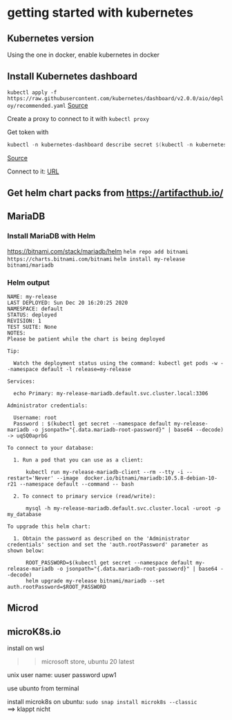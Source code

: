 # getting started with kubernetes

## Kubernetes version
Using the one in docker, enable kubernetes in docker


## Install Kubernetes dashboard

`kubectl apply -f https://raw.githubusercontent.com/kubernetes/dashboard/v2.0.0/aio/deploy/recommended.yaml`
[Source](https://kubernetes.io/docs/tasks/access-application-cluster/web-ui-dashboard/)

Create a proxy to connect to it with `kubectl proxy`

Get token with
```powershell
kubectl -n kubernetes-dashboard describe secret $(kubectl -n kubernetes-dashboard get secret | sls admin-user | ForEach-Object { $_ -Split '\s+' } | Select -First 1)
```
[Source](https://github.com/kubernetes/dashboard/blob/master/docs/user/access-control/creating-sample-user.md)

Connect to it: [URL]( http://localhost:8001/api/v1/namespaces/kubernetes-dashboard/services/https:kubernetes-dashboard:/proxy/)


## Get helm chart packs from https://artifacthub.io/

## MariaDB

### Install MariaDB with Helm
https://bitnami.com/stack/mariadb/helm
`helm repo add bitnami https://charts.bitnami.com/bitnami`
`helm install my-release bitnami/mariadb`

### Helm output
```
NAME: my-release
LAST DEPLOYED: Sun Dec 20 16:20:25 2020
NAMESPACE: default
STATUS: deployed
REVISION: 1
TEST SUITE: None
NOTES:
Please be patient while the chart is being deployed

Tip:

  Watch the deployment status using the command: kubectl get pods -w --namespace default -l release=my-release

Services:

  echo Primary: my-release-mariadb.default.svc.cluster.local:3306

Administrator credentials:

  Username: root
  Password : $(kubectl get secret --namespace default my-release-mariadb -o jsonpath="{.data.mariadb-root-password}" | base64 --decode) -> uqSQ0aprbG

To connect to your database:

  1. Run a pod that you can use as a client:

      kubectl run my-release-mariadb-client --rm --tty -i --restart='Never' --image  docker.io/bitnami/mariadb:10.5.8-debian-10-r21 --namespace default --command -- bash

  2. To connect to primary service (read/write):

      mysql -h my-release-mariadb.default.svc.cluster.local -uroot -p my_database

To upgrade this helm chart:

  1. Obtain the password as described on the 'Administrator credentials' section and set the 'auth.rootPassword' parameter as shown below:

      ROOT_PASSWORD=$(kubectl get secret --namespace default my-release-mariadb -o jsonpath="{.data.mariadb-root-password}" | base64 --decode)
      helm upgrade my-release bitnami/mariadb --set auth.rootPassword=$ROOT_PASSWORD
```


## Microd













## microK8s.io

install on wsl
>> microsoft store, ubuntu 20 latest

unix user name: uuser
password upw1


use ubunto from terminal

install microk8s on ubuntu: `sudo snap install microk8s --classic`\
==> klappt nicht


